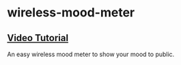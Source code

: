 # wireless-mood-meter
## [Video Tutorial](https://youtu.be/zTWXFoC9q2Y)
An easy wireless mood meter to show your mood to public.
